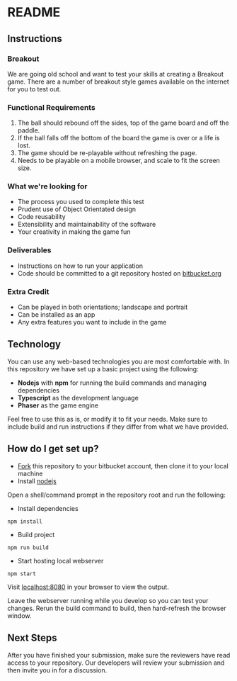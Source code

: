 # README #

## Instructions ##

### Breakout ###
We are going old school and want to test your skills at creating a Breakout game.  There are a number of breakout style games available on the internet for you to test out.

### Functional Requirements ###
1. The ball should rebound off the sides, top of the game board and off the paddle. 
2. If the ball falls off the bottom of the board the game is over or a life is lost.
3. The game should be re-playable without refreshing the page.
4. Needs to be playable on a mobile browser, and scale to fit the screen size.

### What we're looking for ###
* The process you used to complete this test
* Prudent use of Object Orientated design
* Code reusability
* Extensibility and maintainability of the software
* Your creativity in making the game fun

### Deliverables ###
* Instructions on how to run your application
* Code should be committed to a git repository hosted on [bitbucket.org](https://bitbucket.org)

### Extra Credit ###
* Can be played in both orientations; landscape and portrait
* Can be installed as an app
* Any extra features you want to include in the game

## Technology ##
You can use any web-based technologies you are most comfortable with. In this repository we have set up a basic project using the following:

* **Nodejs** with **npm** for running the build commands and managing dependencies
* **Typescript** as the development language
* **Phaser** as the game engine

Feel free to use this as is, or modify it to fit your needs. Make sure to include build and run instructions if they differ from what we have provided.

## How do I get set up? ##

* [Fork](../../fork) this repository to your bitbucket account, then clone it to your local machine
* Install [nodejs](https://nodejs.org/en/download/)

Open a shell/command prompt in the repository root and run the following:

* Install dependencies
```
npm install
```
* Build project
```
npm run build
```
* Start hosting local webserver
```
npm start
```

Visit [localhost:8080](http://localhost:8080) in your browser to view the output.

Leave the webserver running while you develop so you can test your changes. Rerun the build command to build, then hard-refresh the browser window.

## Next Steps ##
After you have finished your submission, make sure the reviewers have read access to your repository. Our developers will review your submission and then invite you in for a discussion.